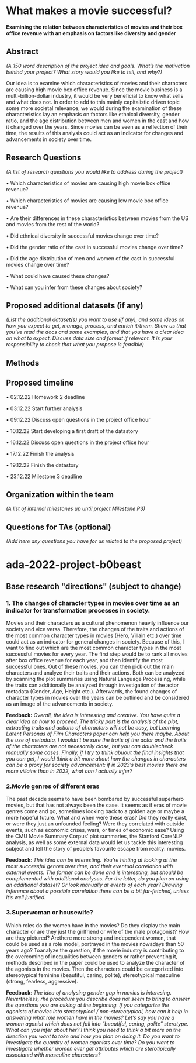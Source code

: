 # What makes a movie successful?
**Examining the relation between characteristics of movies and their box office revenue with an emphasis on factors like diversity and gender**

## Abstract 
_(A 150 word description of the project idea and goals. What’s the motivation behind your project? What story would you like to tell, and why?)_

Our idea is to examine which characteristics of movies and their characters are causing high movie box office revenue. Since the movie business is a multi-billion-dollar industry, it would be very beneficial to know what sells and what does not. In order to add to this mainly capitalistic driven topic some more societal relevance, we would during the examination of these characteristics lay an emphasis on factors like ethnical diversity, gender ratio, and the age distribution between men and women in the cast and how it changed over the years. Since movies can be seen as a reflection of their time, the results of this analysis could act as an indicator for changes and advancements in society over time.

## Research Questions
_(A list of research questions you would like to address during the project)_

•	Which characteristics of movies are causing high movie box office revenue?

•	Which characteristics of movies are causing low movie box office revenue?

•	Are their differences in these characteristics between movies from the US and movies from the rest of the world?

•	Did ethnical diversity in successful movies change over time?

•	Did the gender ratio of the cast in successful movies change over time?

•	Did the age distribution of men and women of the cast in successful movies change over time?

•	What could have caused these changes?

•	What can you infer from these changes about society?

## Proposed additional datasets (if any)
_(List the additional dataset(s) you want to use (if any), and some ideas on how you expect to get, manage, process, and enrich it/them. Show us that you’ve read the docs and some examples, and that you have a clear idea on what to expect. Discuss data size and format if relevant. It is your responsibility to check that what you propose is feasible)_

## Methods



## Proposed timeline

• 02.12.22 Homework 2 deadline

• 03.12.22 Start further analysis

• 09.12.22 Discuss open questions in the project office hour

• 10.12.22 Start developing a first draft of the datastory

• 16.12.22 Discuss open questions in the project office hour

• 17.12.22 Finish the analysis

• 19.12.22 Finish the datastory

• 23.12.22 Milestone 3 deadline

## Organization within the team
_(A list of internal milestones up until project Milestone P3)_

## Questions for TAs (optional)
_(Add here any questions you have for us related to the proposed project)_




# ada-2022-project-b0beast
## Base research "directions" (subject to change)
### 1. The changes of character types in movies over time as an indicator for transformation processes in society.
Movies and their characters as a cultural phenomenon heavily influence our society and vice versa. Therefore, the changes of the traits and actions of the most common character types in movies (Hero, Villain etc.) over time could act as an indicator for general changes in society. Because of this, I want to find out which are the most common character types in the most successful movies for every year. The first step would be to rank all movies after box office revenue for each year, and then identify the most successful ones. Out of these movies, you can then pick out the main characters and analyze their traits and their actions. Both can be analyzed by scanning the plot summaries using Natural Language Processing, while the traits can additionally be analyzed through investigation of the actor metadata (Gender, Age, Height etc.). Afterwards, the found changes of character types in movies over the years can be outlined and be considered as an image of the advancements in society.

**Feedback:** _Overall, the idea is interesting and creative. You have quite a clear idea on how to proceed. The tricky part is the analysis of the plot, extracting traits and actions of characters will not be easy, but Learning Latent Personas of Film Characters paper can help you there maybe. About the use of metadata, I wouldn’t be sure the traits of the actor and the traits of the characters are not necesarrily close, but you can doublecheck manually some cases. Finally, if I try to think abuout the final insights that you can get, I would think a bit more about how the changes in characters can be a proxy for society advancement: if in 2023’s best movies there are more villains than in 2022, what can I actually infer?_
 
### 2.Movie genres of different eras 
The past decade seems to have been bombared by successful superhero movies, but that has not always been the case. It seems as if eras of movie genres come and go, sometimes looking back to a golden age or maybe a more hopeful future. What and when were these eras? Did they really exist, or were they just an unfounded feeling? Were they correlated with outside events, such as economic crises, wars, or times of economic ease? Using the CMU Movie Summary Corpus’ plot summaries, the Stanford CoreNLP analysis, as well as some external data would let us tackle this interesting subject and tell the story of people’s favourite escape from reality: movies.

**Feedback**: _This idea can be interesting. You’re hinting at looking at the most successful genres over time, and their eventual correlation with external events. The former can be done and is interesting, but should be complemented with additional analyses. For the latter, do you plan on using an additional dataset? Or look manually at events of each year? Drawing inference about a possible correlation there can be a bit far-fetched, unless it’s well justified._

### 3.Superwoman or housewife?
Which roles do the women have in the movies? Do they display the main character or are they just the girlfriend or wife of the male protagonist? How are they pictured? Arethere more strong and independent women, that could be used as a role model, portrayed in the movies nowadays than 50 years ago? Toanalyze the question, if the movie industry is contributing to the overcoming of inequalities between genders or rather preventing it, methods described in the paper could be used to analyze the character of the agonists in the movies. Then the characters could be categorized into stereotypical feminine (beautiful, caring, polite), stereotypical masculine (strong, fearless, aggressive).

**Feedback**: _The idea of analysing gender gap in movies is interesing. Nevertheless, rhe procedure you describe does not seem to bring to answer the questions you are asking at the beginning. If you categorize the agonists of movies into stereotypical / non-stereotypical, how can it help in answering what role women have in the movies? Let’s say you have a woman agonist which does not fall into “beautiful, caring, polite” sterotype. What can you infer about her? I think you need to think a bit more on the direction you want to take and how you plan on doing it. Do you want to investigate the quantity of women agonists over time? Do you want to investigate whether women ever get attributes which are sterotipically associated with masculine characters?_
